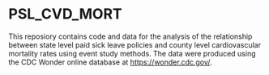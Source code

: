 # PSL_CVD_MORT
This reposiory contains code and data for the analysis of the relationship between state level paid sick leave policies and county level cardiovascular mortality rates using event study methods. The data were produced using the CDC Wonder online database at https://wonder.cdc.gov/.

